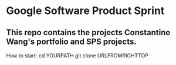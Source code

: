 # Google Software Product Sprint

## This repo contains the projects Constantine Wang's portfolio and SPS projects.

How to start:
    cd YOURPATH
    git clone URLFROMRIGHTTOP
    
